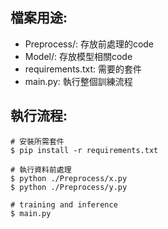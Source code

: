
## 檔案用途:
- Preprocess/: 存放前處理的code
- Model/: 存放模型相關code
- requirements.txt: 需要的套件
- main.py: 執行整個訓練流程

## 執行流程:
```
# 安裝所需套件
$ pip install -r requirements.txt 

# 執行資料前處理
$ python ./Preprocess/x.py
$ python ./Preprocess/y.py

# training and inference
$ main.py
```
